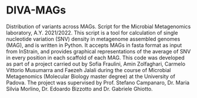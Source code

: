 # DIVA-MAGs
Distribution of variants across MAGs. Script for the Microbial Metagenomics laboratory, A.Y. 2021/2022.
This script is a tool for calculation of single nucleotide variation (SNV) density in metagenome assembled genomes (MAG), and is written in Python. It accepts MAGs in fasta format as input from InStrain, and provides graphical representations of the average of SNV in every position in each scaffold of each MAG.
This code was developed as part of a project carried out by Sofia Fraulini, Amin Zolfaghari, Carmelo Vittorio Musumarra and Faezeh Jalali during the course of Microbial Metagenomics (Molecular Biology master degree) at the University of Padova. The project was supervised by Prof. Stefano Campanaro, Dr. Maria Silvia Morlino, Dr. Edoardo Bizzotto and Dr. Gabriele Ghiotto.

